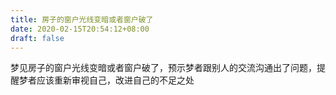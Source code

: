 ```yaml
---
title: 房子的窗户光线变暗或者窗户破了
date: 2020-02-15T20:54:12+08:00
draft: false
---
```


梦见房子的窗户光线变暗或者窗户破了，预示梦者跟别人的交流沟通出了问题，提醒梦者应该重新审视自己，改进自己的不足之处